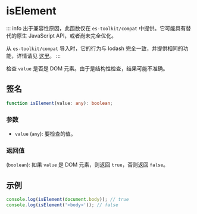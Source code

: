 # isElement

::: info
出于兼容性原因，此函数仅在 `es-toolkit/compat` 中提供。它可能具有替代的原生 JavaScript API，或者尚未完全优化。

从 `es-toolkit/compat` 导入时，它的行为与 lodash 完全一致，并提供相同的功能，详情请见 [这里](../../../compatibility.md)。
:::

检查 `value` 是否是 DOM 元素。由于是结构性检查，结果可能不准确。

## 签名

```typescript
function isElement(value: any): boolean;
```

### 参数

- `value` (`any`): 要检查的值。

### 返回值

(`boolean`): 如果 `value` 是 DOM 元素，则返回 `true`，否则返回 `false`。

## 示例

```typescript
console.log(isElement(document.body)); // true
console.log(isElement('<body>')); // false
```
